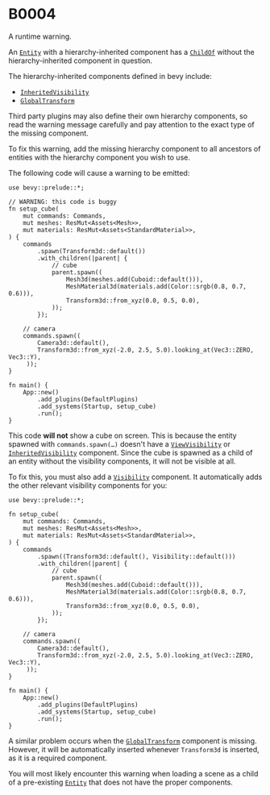 # B0004

A runtime warning.

An [`Entity`] with a hierarchy-inherited component has a [`ChildOf`]
without the hierarchy-inherited component in question.

The hierarchy-inherited components defined in bevy include:

- [`InheritedVisibility`]
- [`GlobalTransform`]

Third party plugins may also define their own hierarchy components, so
read the warning message carefully and pay attention to the exact type
of the missing component.

To fix this warning, add the missing hierarchy component to all ancestors
of entities with the hierarchy component you wish to use.

The following code will cause a warning to be emitted:

```rust,no_run
use bevy::prelude::*;

// WARNING: this code is buggy
fn setup_cube(
    mut commands: Commands,
    mut meshes: ResMut<Assets<Mesh>>,
    mut materials: ResMut<Assets<StandardMaterial>>,
) {
    commands
        .spawn(Transform3d::default())
        .with_children(|parent| {
            // cube
            parent.spawn((
                Mesh3d(meshes.add(Cuboid::default())),
                MeshMaterial3d(materials.add(Color::srgb(0.8, 0.7, 0.6))),
                Transform3d::from_xyz(0.0, 0.5, 0.0),
            ));
        });

    // camera
    commands.spawn((
        Camera3d::default(),
        Transform3d::from_xyz(-2.0, 2.5, 5.0).looking_at(Vec3::ZERO, Vec3::Y),
     ));
}

fn main() {
    App::new()
        .add_plugins(DefaultPlugins)
        .add_systems(Startup, setup_cube)
        .run();
}
```

This code **will not** show a cube on screen.
This is because the entity spawned with `commands.spawn(…)`
doesn't have a [`ViewVisibility`] or [`InheritedVisibility`] component.
Since the cube is spawned as a child of an entity without the
visibility components, it will not be visible at all.

To fix this, you must also add a [`Visibility`] component.
It automatically adds the other relevant visibility components for you:

```rust,no_run
use bevy::prelude::*;

fn setup_cube(
    mut commands: Commands,
    mut meshes: ResMut<Assets<Mesh>>,
    mut materials: ResMut<Assets<StandardMaterial>>,
) {
    commands
        .spawn((Transform3d::default(), Visibility::default()))
        .with_children(|parent| {
            // cube
            parent.spawn((
                Mesh3d(meshes.add(Cuboid::default())),
                MeshMaterial3d(materials.add(Color::srgb(0.8, 0.7, 0.6))),
                Transform3d::from_xyz(0.0, 0.5, 0.0),
            ));
        });

    // camera
    commands.spawn((
        Camera3d::default(),
        Transform3d::from_xyz(-2.0, 2.5, 5.0).looking_at(Vec3::ZERO, Vec3::Y),
     ));
}

fn main() {
    App::new()
        .add_plugins(DefaultPlugins)
        .add_systems(Startup, setup_cube)
        .run();
}
```

A similar problem occurs when the [`GlobalTransform`] component is missing.
However, it will be automatically inserted whenever `Transform3d` is
inserted, as it is a required component.

You will most likely encounter this warning when loading a scene
as a child of a pre-existing [`Entity`] that does not have the proper components.

[`InheritedVisibility`]: https://docs.rs/bevy/*/bevy/render/view/struct.InheritedVisibility.html
[`ViewVisibility`]: https://docs.rs/bevy/*/bevy/render/view/struct.ViewVisibility.html
[`Visibility`]: https://docs.rs/bevy/*/bevy/render/view/enum.Visibility.html
[`GlobalTransform`]: https://docs.rs/bevy/*/bevy/transform/components/struct.GlobalTransform.html
[`ChildOf`]: https://docs.rs/bevy/*/bevy/ecs/hierarchy/struct.ChildOf.html
[`Entity`]: https://docs.rs/bevy/*/bevy/ecs/entity/struct.Entity.html
